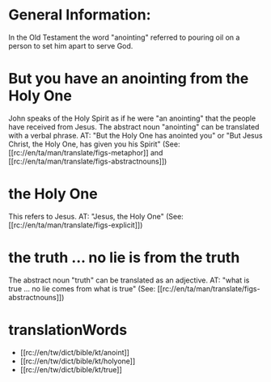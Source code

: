 # General Information:

In the Old Testament the word "anointing" referred to pouring oil on a person to set him apart to serve God.

# But you have an anointing from the Holy One

John speaks of the Holy Spirit as if he were "an anointing" that the people have received from Jesus. The abstract noun "anointing" can be translated with a verbal phrase. AT: "But the Holy One has anointed you" or "But Jesus Christ, the Holy One, has given you his Spirit" (See: [[rc://en/ta/man/translate/figs-metaphor]] and [[rc://en/ta/man/translate/figs-abstractnouns]])

# the Holy One

This refers to Jesus. AT: "Jesus, the Holy One" (See: [[rc://en/ta/man/translate/figs-explicit]])

# the truth ... no lie is from the truth

The abstract noun "truth" can be translated as an adjective. AT: "what is true ... no lie comes from what is true" (See: [[rc://en/ta/man/translate/figs-abstractnouns]])

# translationWords

* [[rc://en/tw/dict/bible/kt/anoint]]
* [[rc://en/tw/dict/bible/kt/holyone]]
* [[rc://en/tw/dict/bible/kt/true]]